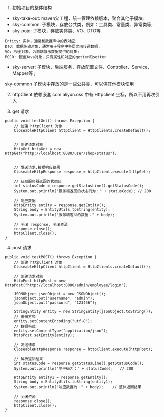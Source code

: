 1. 初始项目的整体结构
- sky-take-out: maven父工程，统一管理依赖版本，聚合其他子模块;
- sky-common: 子模块，存放公共类，例如：工具类、常量类、异常类等;
- sky-pojo: 子模块，存放实体类、VO、DTO等
```
Entity: 实体，通常和数据库中的表对应;
DTO: 数据传输对象，通常用于程序中各层之间传递数据;
VO: 视图对象，为前端展示数据提供的对象;
POJO: 普通Java对象，只有属性和对应的getter和setter
```
- sky-server: 子模块，后端服务，存放配置文件、Controller、Service、Mapper等 ;

sky-common 子模块中存放的是一些公共类，可以供其他模块使用


2. httpClient 依赖嵌套
<dependency>com.aliyun.oss</dependency> 中有 Httpclient 坐标，所以不用再次引入

3. get 请求
```
public void testGet() throws Exception {
    // 创建 httpClient 对象
    CloseableHttpClient httpClient = HttpClients.createDefault();


    // 创建请求对象
    HttpGet httpGet = new HttpGet("http://localhost:8080/user/shop/status");


    // 发送请求,接受响应结果
    CloseableHttpResponse response = httpClient.execute(httpGet);

    // 获取服务器返回的状态码
    int statusCode = response.getStatusLine().getStatusCode();
    System.out.println("服务端返回的状态码为：" + statusCode); // 200

    // 响应数据
    HttpEntity entity = response.getEntity();
    String body = EntityUtils.toString(entity);
    System.out.println("服务端返回的数据：" + body);

    // 关闭 response, 关闭资源
    response.close();
    httpClient.close();
}
```

4. post 请求
```
public void testPOST() throws Exception {
    // 创建 httpClient 对象
    CloseableHttpClient httpClient = HttpClients.createDefault();

    // 创建请求对象
    HttpPost httpPost = new HttpPost("http://localhost:8080/admin/employee/login");

    JSONObject jsonObject = new JSONObject();
    jsonObject.put("username", "admin");
    jsonObject.put("password", "123456");

    StringEntity entity = new StringEntity(jsonObject.toString());
    // 编码方式
    entity.setContentEncoding("utf-8");
    // 数据格式
    entity.setContentType("application/json");
    httpPost.setEntity(entity);

    // 发送请求
    CloseableHttpResponse response = httpClient.execute(httpPost);

    // 解析返回结果
    int statusCode = response.getStatusLine().getStatusCode();
    System.out.println("响应码为：" + statusCode);   // 200

    HttpEntity entity1 = response.getEntity();
    String body = EntityUtils.toString(entity1);
    System.out.println("响应数据为：" + body);    // 整体返回结果

    // 关闭资源
    response.close();
    httpClient.close();
}
```